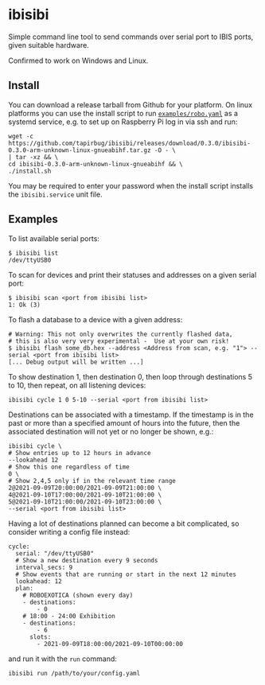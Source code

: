 # ibisibi
Simple command line tool to send commands over serial port to IBIS ports, given suitable hardware.

Confirmed to work on Windows and Linux.

## Install
You can download a release tarball from Github for your platform.
On linux platforms you can use the install script to run [`examples/robo.yaml`](examples/robo.yaml) as a
systemd service, e.g. to set up on Raspberry Pi log in via ssh and run:
```
wget -c https://github.com/tapirbug/ibisibi/releases/download/0.3.0/ibisibi-0.3.0-arm-unknown-linux-gnueabihf.tar.gz -O - \
| tar -xz && \
cd ibisibi-0.3.0-arm-unknown-linux-gnueabihf && \
./install.sh
```
You may be required to enter your password when the install script installs the `ibisibi.service` unit file.

## Examples
To list available serial ports:
```
$ ibisibi list
/dev/ttyUSB0
```

To scan for devices and print their statuses and addresses on a given serial port:
```
$ ibisibi scan <port from ibisibi list>
1: Ok (3)
```

To flash a database to a device with a given address:
```
# Warning: This not only overwrites the currently flashed data,
# this is also very very experimental -  Use at your own risk!
$ ibisibi flash some_db.hex --address <Address from scan, e.g. "1"> --serial <port from ibisibi list>
[... Debug output will be written ...]
```

To show destination 1, then destination 0, then loop through destinations 5 to 10, then repeat, on all listening devices:
```
ibisibi cycle 1 0 5-10 --serial <port from ibisibi list>
```

Destinations can be associated with a timestamp. If the timestamp is in the past or more than a
specified amount of hours into the future, then the associated destination will not yet or no longer
be shown, e.g.:
```
ibisibi cycle \
# Show entries up to 12 hours in advance
--lookahead 12
# Show this one regardless of time
0 \
# Show 2,4,5 only if in the relevant time range
2@2021-09-09T20:00:00/2021-09-09T21:00:00 \
4@2021-09-10T17:00:00/2021-09-10T21:00:00 \
5@2021-09-10T21:00:00/2021-09-10T23:00:00 \
--serial <port from ibisibi list>
```

Having a lot of destinations planned can become a bit complicated, so consider
writing a config file instead:
```
cycle:
  serial: "/dev/ttyUSB0"
  # Show a new destination every 9 seconds
  interval_secs: 9
  # Show events that are running or start in the next 12 minutes
  lookahead: 12
  plan:
    # ROBOEXOTICA (shown every day)
    - destinations:
        - 0
    # 18:00 - 24:00 Exhibition
    - destinations:
        - 6
      slots:
        - 2021-09-09T18:00:00/2021-09-10T00:00:00
```
and run it with the `run` command:
```
ibisibi run /path/to/your/config.yaml
```